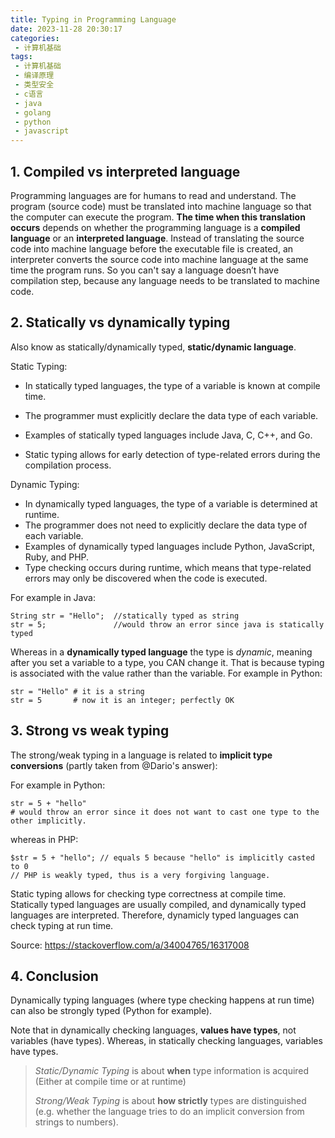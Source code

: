 ```yaml
---
title: Typing in Programming Language
date: 2023-11-28 20:30:17
categories:
 - 计算机基础
tags:
 - 计算机基础
 - 编译原理
 - 类型安全
 - c语言
 - java
 - golang
 - python
 - javascript
---
```


## 1. Compiled vs interpreted language

Programming languages are for humans to read and understand. The program (source code) must be translated into machine language so that the computer can execute the program. **The time when this translation occurs** depends on whether the programming language is a **compiled language** or an **interpreted language**. Instead of translating the source code into machine language before the executable file is created, an interpreter converts the source code into machine language at the same time the program runs. So you can't say a language doesn’t have compilation step, because any language needs to be translated to machine code.  

## 2. Statically vs dynamically typing

Also know as statically/dynamically typed, **static/dynamic language**. 

Static Typing:

- In statically typed languages, the type of a variable is known at compile time.
- The programmer must explicitly declare the data type of each variable.
- Examples of statically typed languages include Java, C, C++, and Go.

- Static typing allows for early detection of type-related errors during the compilation process.

Dynamic Typing:

- In dynamically typed languages, the type of a variable is determined at runtime.
- The programmer does not need to explicitly declare the data type of each variable.
- Examples of dynamically typed languages include Python, JavaScript, Ruby, and PHP.
- Type checking occurs during runtime, which means that type-related errors may only be discovered when the code is executed.

For example in Java:

```
String str = "Hello";  //statically typed as string
str = 5;               //would throw an error since java is statically typed
```

Whereas in a **dynamically typed language** the type is *dynamic*, meaning after you set a variable to a type, you CAN change it. That is because typing is associated with the value rather than the variable. For example in Python:

```
str = "Hello" # it is a string
str = 5       # now it is an integer; perfectly OK
```

## 3. Strong vs weak typing

The strong/weak typing in a language is related to **implicit type conversions** (partly taken from @Dario's answer):

For example in Python:

```
str = 5 + "hello" 
# would throw an error since it does not want to cast one type to the other implicitly. 
```

whereas in PHP:

```
$str = 5 + "hello"; // equals 5 because "hello" is implicitly casted to 0 
// PHP is weakly typed, thus is a very forgiving language.
```

Static typing allows for checking type correctness at compile time. Statically typed languages are usually compiled, and dynamically typed languages are interpreted. Therefore, dynamicly typed languages can check typing at run time.

Source: https://stackoverflow.com/a/34004765/16317008

## 4. Conclusion

Dynamically typing languages (where type checking happens at run time) can also be strongly typed (Python for example). 

Note that in dynamically checking languages, **values have types**, not variables (have types). Whereas, in statically checking languages, variables have types. 

>*Static/Dynamic Typing* is about **when** type information is acquired (Either at compile time or at runtime)
>
>*Strong/Weak Typing* is about **how strictly** types are distinguished (e.g. whether the language tries to do an implicit conversion from strings to numbers).